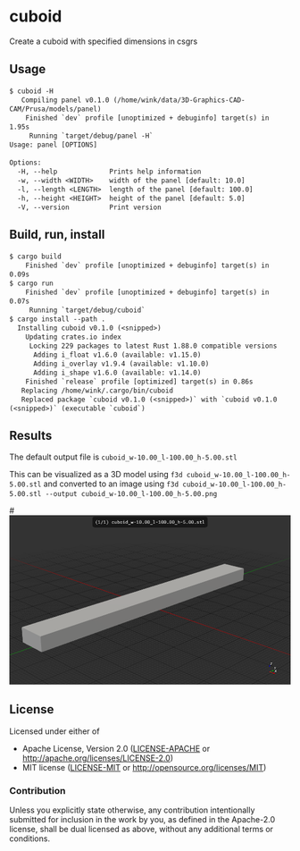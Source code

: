# cuboid

Create a cuboid with specified dimensions in csgrs

## Usage

```
$ cuboid -H
   Compiling panel v0.1.0 (/home/wink/data/3D-Graphics-CAD-CAM/Prusa/models/panel)
    Finished `dev` profile [unoptimized + debuginfo] target(s) in 1.95s
     Running `target/debug/panel -H`
Usage: panel [OPTIONS]

Options:
  -H, --help             Prints help information
  -w, --width <WIDTH>    width of the panel [default: 10.0]
  -l, --length <LENGTH>  length of the panel [default: 100.0]
  -h, --height <HEIGHT>  height of the panel [default: 5.0]
  -V, --version          Print version
```

## Build, run, install

```
$ cargo build
    Finished `dev` profile [unoptimized + debuginfo] target(s) in 0.09s
$ cargo run
    Finished `dev` profile [unoptimized + debuginfo] target(s) in 0.07s
     Running `target/debug/cuboid`
$ cargo install --path .
  Installing cuboid v0.1.0 (<snipped>)
    Updating crates.io index
     Locking 229 packages to latest Rust 1.88.0 compatible versions
      Adding i_float v1.6.0 (available: v1.15.0)
      Adding i_overlay v1.9.4 (available: v1.10.0)
      Adding i_shape v1.6.0 (available: v1.14.0)
    Finished `release` profile [optimized] target(s) in 0.86s
   Replacing /home/wink/.cargo/bin/cuboid
   Replaced package `cuboid v0.1.0 (<snipped>)` with `cuboid v0.1.0 (<snipped>)` (executable `cuboid`)
```

## Results

The default output file is `cuboid_w-10.00_l-100.00_h-5.00.stl`

This can be visualized as a 3D model using `f3d cuboid_w-10.00_l-100.00_h-5.00.stl`
and converted to an image using `f3d cuboid_w-10.00_l-100.00_h-5.00.stl --output cuboid_w-10.00_l-100.00_h-5.00.png`

#![cuboid](cuboid_w-10.00_l-100.00_h-5.00.png)

## License

Licensed under either of

- Apache License, Version 2.0 ([LICENSE-APACHE](LICENSE-APACHE) or http://apache.org/licenses/LICENSE-2.0)
- MIT license ([LICENSE-MIT](LICENSE-MIT) or http://opensource.org/licenses/MIT)

### Contribution

Unless you explicitly state otherwise, any contribution intentionally submitted
for inclusion in the work by you, as defined in the Apache-2.0 license, shall
be dual licensed as above, without any additional terms or conditions.
